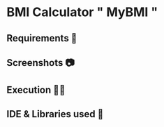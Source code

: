 # BMI Calculator  " MyBMI " 
## Requirements 📃
## Screenshots  	📷
## Execution 🔌🔨
## IDE & Libraries used 🔧
